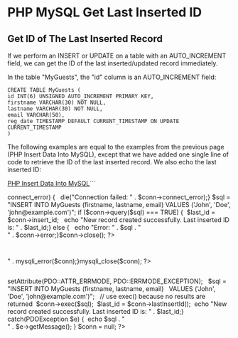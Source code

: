 


# PHP MySQL Get Last Inserted ID




## Get ID of The Last Inserted Record


If we perform an INSERT or UPDATE on a table with an AUTO_INCREMENT field, we can 
get the ID of the last inserted/updated record immediately.


In the table "MyGuests", the "id" column is an AUTO_INCREMENT 
field:
```
CREATE TABLE MyGuests (
id INT(6) UNSIGNED AUTO_INCREMENT PRIMARY KEY,
firstname VARCHAR(30) NOT NULL,
lastname VARCHAR(30) NOT NULL,
email VARCHAR(50),
reg_date TIMESTAMP DEFAULT CURRENT_TIMESTAMP ON UPDATE CURRENT_TIMESTAMP
)
```


The following examples are equal to the examples from the previous page (PHP Insert Data Into 
MySQL), except that we have added one single line of code to retrieve the ID 
of the last inserted record. We also echo the last inserted ID:

[PHP Insert Data Into 
MySQL](php_mysql_insert.asp)```
<?php$servername = "localhost";$username = "username";$password = "password";$dbname = "myDB";// Create connection$conn = new mysqli($servername, $username, $password, $dbname);
 // Check connection
 if ($conn->connect_error) {
    die("Connection failed: " . $conn->connect_error);}

$sql = "INSERT INTO MyGuests (firstname, lastname, email)
 VALUES ('John', 'Doe', 'john@example.com')";
if ($conn->query($sql) === TRUE) {  $last_id = $conn->insert_id;
    echo "New record created successfully. Last inserted ID is: " . $last_id;} else {
    echo "Error: " . $sql . "<br>" . $conn->error;}$conn->close();
?>
```


```
<?php$servername = "localhost";$username = "username";$password = "password";$dbname = "myDB";// Create connection
$conn = mysqli_connect($servername, $username, $password, $dbname);
 // Check connection
 if (!$conn) {
    die("Connection failed: " . mysqli_connect_error());}$sql = "INSERT INTO MyGuests (firstname, lastname, email)
 VALUES ('John', 'Doe', 'john@example.com')";
if (mysqli_query($conn, $sql)) {  $last_id = mysqli_insert_id($conn);  echo "New record created successfully. Last inserted ID is: " . $last_id;} else {  echo "Error: " . $sql . "<br>" . mysqli_error($conn);}mysqli_close($conn);
?>
```

```
<?php$servername = "localhost";$username = "username";
 $password = "password";$dbname = "myDBPDO";try {  $conn = new PDO("mysql:host=$servername;dbname=$dbname", $username, $password);  // set the PDO error mode to exception  $conn->setAttribute(PDO::ATTR_ERRMODE, PDO::ERRMODE_EXCEPTION);
    $sql = "INSERT INTO MyGuests (firstname, lastname, email)
   
 VALUES ('John', 'Doe', 'john@example.com')";
    // use exec() because no results are returned  $conn->exec($sql);  $last_id = $conn->lastInsertId();  echo "New record created successfully. Last inserted ID is: " . $last_id;} catch(PDOException $e) {  echo $sql . "<br>" . $e->getMessage();
  }
$conn = null;
?>
```

